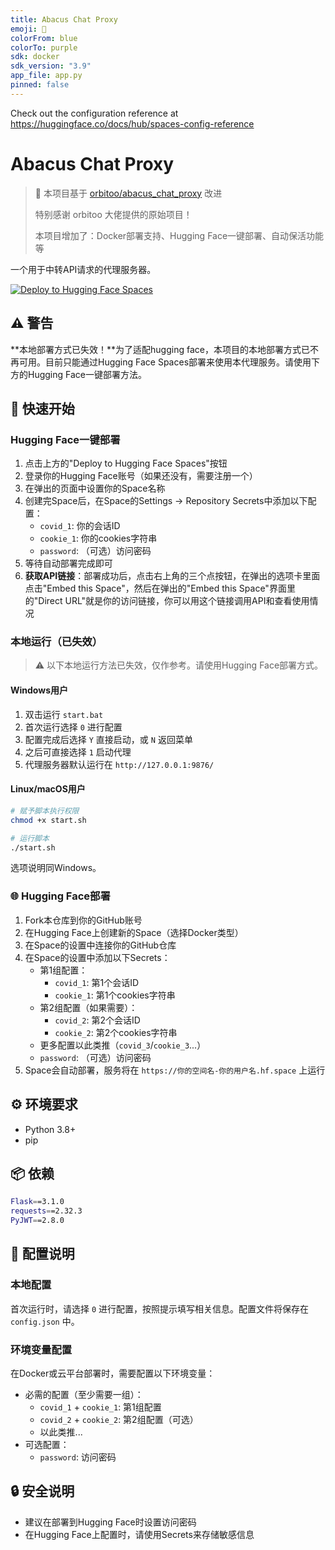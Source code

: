 ```yaml
---
title: Abacus Chat Proxy
emoji: 🤖
colorFrom: blue
colorTo: purple
sdk: docker
sdk_version: "3.9"
app_file: app.py
pinned: false
---
```


Check out the configuration reference at https://huggingface.co/docs/hub/spaces-config-reference

# Abacus Chat Proxy

> 📢 本项目基于 [orbitoo/abacus_chat_proxy](https://github.com/orbitoo/abacus_chat_proxy) 改进
> 
> 特别感谢 orbitoo 大佬提供的原始项目！
> 
> 本项目增加了：Docker部署支持、Hugging Face一键部署、自动保活功能等

一个用于中转API请求的代理服务器。

[![Deploy to Hugging Face Spaces](https://huggingface.co/datasets/huggingface/badges/raw/main/deploy-to-spaces-lg.svg)](https://huggingface.co/spaces/malt666/abacus_chat_proxy?duplicate=true)

## ⚠️ 警告

**本地部署方式已失效！**为了适配hugging face，本项目的本地部署方式已不再可用。目前只能通过Hugging Face Spaces部署来使用本代理服务。请使用下方的Hugging Face一键部署方法。

## 🚀 快速开始

### Hugging Face一键部署

1. 点击上方的"Deploy to Hugging Face Spaces"按钮
2. 登录你的Hugging Face账号（如果还没有，需要注册一个）
3. 在弹出的页面中设置你的Space名称
4. 创建完Space后，在Space的Settings -> Repository Secrets中添加以下配置：
   - `covid_1`: 你的会话ID
   - `cookie_1`: 你的cookies字符串
   - `password`: （可选）访问密码
5. 等待自动部署完成即可
6. **获取API链接**：部署成功后，点击右上角的三个点按钮，在弹出的选项卡里面点击"Embed this Space"，然后在弹出的"Embed this Space"界面里的"Direct URL"就是你的访问链接，你可以用这个链接调用API和查看使用情况

### 本地运行（已失效）

> ⚠️ 以下本地运行方法已失效，仅作参考。请使用Hugging Face部署方式。

#### Windows用户

1. 双击运行 `start.bat`
2. 首次运行选择 `0` 进行配置
3. 配置完成后选择 `Y` 直接启动，或 `N` 返回菜单
4. 之后可直接选择 `1` 启动代理
5. 代理服务器默认运行在 `http://127.0.0.1:9876/`

#### Linux/macOS用户

```bash
# 赋予脚本执行权限
chmod +x start.sh

# 运行脚本
./start.sh
```

选项说明同Windows。

### 🌐 Hugging Face部署

1. Fork本仓库到你的GitHub账号
2. 在Hugging Face上创建新的Space（选择Docker类型）
3. 在Space的设置中连接你的GitHub仓库
4. 在Space的设置中添加以下Secrets：
   - 第1组配置：
     - `covid_1`: 第1个会话ID
     - `cookie_1`: 第1个cookies字符串
   - 第2组配置（如果需要）：
     - `covid_2`: 第2个会话ID
     - `cookie_2`: 第2个cookies字符串
   - 更多配置以此类推（`covid_3`/`cookie_3`...）
   - `password`: （可选）访问密码
5. Space会自动部署，服务将在 `https://你的空间名-你的用户名.hf.space` 上运行

## ⚙️ 环境要求

- Python 3.8+
- pip

## 📦 依赖

```bash
Flask==3.1.0
requests==2.32.3
PyJWT==2.8.0
```

## 📝 配置说明

### 本地配置

首次运行时，请选择 `0` 进行配置，按照提示填写相关信息。配置文件将保存在 `config.json` 中。

### 环境变量配置

在Docker或云平台部署时，需要配置以下环境变量：

- 必需的配置（至少需要一组）：
  - `covid_1` + `cookie_1`: 第1组配置
  - `covid_2` + `cookie_2`: 第2组配置（可选）
  - 以此类推...
- 可选配置：
  - `password`: 访问密码

## 🔒 安全说明

- 建议在部署到Hugging Face时设置访问密码
- 在Hugging Face上配置时，请使用Secrets来存储敏感信息 